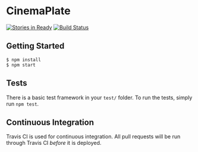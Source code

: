 # CinemaPlate

[![Stories in Ready](https://badge.waffle.io/nodedoubt/cinemaplate.png?label=ready&title=Ready)](http://waffle.io/nodedoubt/cinemaplate)
[![Build Status](https://travis-ci.org/nodedoubt/cinemaplate.svg?branch=master)](https://travis-ci.org/nodedoubt/cinemaplate)

## Getting Started

    $ npm install
    $ npm start

## Tests

There is a basic test framework in your `test/` folder. To run the tests, simply run `npm test`.

## Continuous Integration

Travis CI is used for continuous integration. All pull requests will be run through Travis CI *before* it is deployed.
